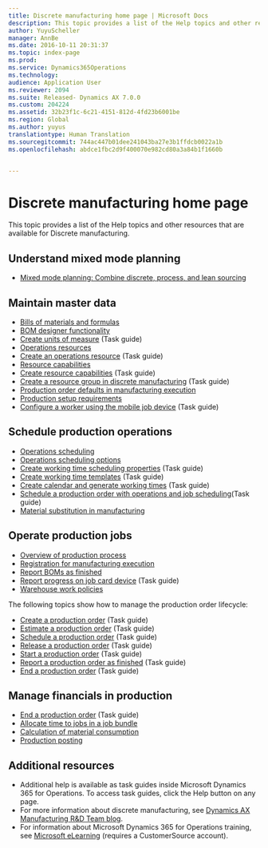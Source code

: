 ```yaml
---
title: Discrete manufacturing home page | Microsoft Docs
description: This topic provides a list of the Help topics and other resources that are available for Discrete manufacturing.
author: YuyuScheller
manager: AnnBe
ms.date: 2016-10-11 20:31:37
ms.topic: index-page
ms.prod: 
ms.service: Dynamics365Operations
ms.technology: 
audience: Application User
ms.reviewer: 2094
ms.suite: Released- Dynamics AX 7.0.0
ms.custom: 204224
ms.assetid: 32b23f1c-6c21-4151-812d-4fd23b6001be
ms.region: Global
ms.author: yuyus
translationtype: Human Translation
ms.sourcegitcommit: 744ac447b01dee241043ba27e3b1ffdcb0022a1b
ms.openlocfilehash: abdce1fbc2d9f400070e982cd80a3a84b1f1660b


---
```


# <a name="discrete-manufacturing-home-page"></a>Discrete manufacturing home page

This topic provides a list of the Help topics and other resources that are available for Discrete manufacturing. 

<a name="understand-mixed-mode-planning"></a>Understand mixed mode planning
------------------------------

-   [Mixed mode planning: Combine discrete, process, and lean sourcing](https://docs.microsoft.com/en-us/dynamics365/operations/manufacturing/production-control/mixed-mode-planning)

## <a name="maintain-master-data"></a>Maintain master data
-   [Bills of materials and formulas](http://ax.help.dynamics.com/en/wiki/bills-of-materials-and-formulas/)
-   [BOM designer functionality](https://docs.microsoft.com/en-us/dynamics365/operations/manufacturing/production-control/bom-designer-functionality)
-   [Create units of measure](http://ax.help.dynamics.com/en/wiki/manage-unit-of-measure/) (Task guide)
-   [Operations resources](https://docs.microsoft.com/en-us/dynamics365/operations/manufacturing/production-control/operations-resources)
-   [Create an operations resource](http://ax.help.dynamics.com/en/wiki/create-an-operations-resource/) (Task guide)
-   [Resource capabilities](https://docs.microsoft.com/en-us/dynamics365/operations/manufacturing/production-control/resource-capabilities)
-   [Create resource capabilities](http://ax.help.dynamics.com/en/wiki/create-a-resource-capability/) (Task guide)
-   [Create a resource group in discrete manufacturing](http://ax.help.dynamics.com/en/wiki/create-a-resource-group-in-discrete-manufacturing/) (Task guide)
-   [Production order defaults in manufacturing execution](https://docs.microsoft.com/en-us/dynamics365/operations/manufacturing/production-control/production-order-defaults-in-manufacturing-execution)
-   [Production setup requirements](https://docs.microsoft.com/en-us/dynamics365/operations/manufacturing/production-control/production-setup-requirements)
-   [Configure a worker using the mobile job device](http://ax.help.dynamics.com/en/wiki/configure-a-worker-using-the-mobile-job-device/) (Task guide)

## <a name="schedule-production-operations"></a>Schedule production operations
-   [Operations scheduling](https://docs.microsoft.com/en-us/dynamics365/operations/manufacturing/production-control/operations-scheduling)
-   [Operations scheduling options](https://docs.microsoft.com/en-us/dynamics365/operations/manufacturing/production-control/operation-scheduling-options)
-   [Create working time scheduling properties](http://ax.help.dynamics.com/en/wiki/create-working-time-scheduling-properties/) (Task guide)
-   [Create working time templates](http://ax.help.dynamics.com/en/wiki/create-working-time-templates/) (Task guide)
-   [Create calendar and generate working times](http://ax.help.dynamics.com/en/wiki/create-calendar-and-generate-working-times/) (Task guide)
-   [Schedule a production order with operations and job scheduling](https://ax.help.dynamics.com/en/wiki/schedule-a-production-order-with-operations-and-job-scheduling/)(Task guide)
-   [Material substitution in manufacturing](https://docs.microsoft.com/en-us/dynamics365/operations/manufacturing/production-control/substituting-items-on-bom-lines)

## <a name="operate-production-jobs"></a>Operate production jobs
-   [Overview of production process](https://docs.microsoft.com/en-us/dynamics365/operations/manufacturing/cost-management/overview-of-the-production-process)
-   [Registration for manufacturing execution](https://docs.microsoft.com/en-us/dynamics365/operations/manufacturing/production-control/registration-for-manufacturing-execution)
-   [Report BOMs as finished](https://docs.microsoft.com/en-us/dynamics365/operations/manufacturing/production-control/reporting-boms-as-finished)
-   [Report progress on job card device](http://ax.help.dynamics.com/en/wiki/report-progress-on-job-card-device/) (Task guide)
-   [Warehouse work policies](http://ax.help.dynamics.com/en/wiki/warehouse-work-policies/)

The following topics show how to manage the production order lifecycle:

-   [Create a production order](http://ax.help.dynamics.com/en/wiki/create-a-production-order/) (Task guide)
-   [Estimate a production order](http://ax.help.dynamics.com/en/wiki/estimate-a-production-order/) (Task guide)
-   [Schedule a production order](http://ax.help.dynamics.com/en/wiki/schedule-a-production-order/) (Task guide)
-   [Release a production order](http://ax.help.dynamics.com/en/wiki/release-a-production-order/) (Task guide)
-   [Start a production order](http://ax.help.dynamics.com/en/wiki/start-a-production-order/) (Task guide)
-   [Report a production order as finished](http://ax.help.dynamics.com/en/wiki/report-a-production-order-as-finished/) (Task guide)
-   [End a production order](http://ax.help.dynamics.com/en/wiki/end-a-production-order/) (Task guide)

## <a name="manage-financials-in-production"></a>Manage financials in production
-   [End a production order](http://ax.help.dynamics.com/en/wiki/end-a-production-order/) (Task guide)
-   [Allocate time to jobs in a job bundle](https://docs.microsoft.com/en-us/dynamics365/operations/manufacturing/production-control/allocating-time-to-jobs-in-a-job-bundle)
-   [Calculation of material consumption](https://docs.microsoft.com/en-us/dynamics365/operations/manufacturing/production-control/consumption)
-   [Production posting](https://docs.microsoft.com/en-us/dynamics365/operations/manufacturing/production-control/production-posting)

## <a name="additional-resources"></a>Additional resources
-   Additional help is available as task guides inside Microsoft Dynamics 365 for Operations. To access task guides, click the Help button on any page.
-   For more information about discrete manufacturing, see [Dynamics AX Manufacturing R&D Team blog](https://blogs.msdn.microsoft.com/axmfg/).
-   For information about Microsoft Dynamics 365 for Operations training, see [Microsoft eLearning](https://mbspartner.microsoft.com/AX/LearningPlans) (requires a CustomerSource account).





<!--HONumber=Feb17_HO3-->


